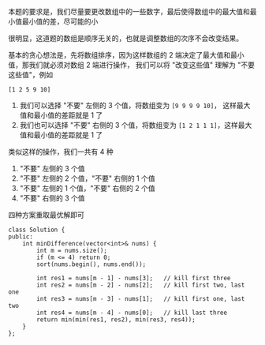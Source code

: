 本题的要求是，我们尽量要更改数组中的一些数字，最后使得数组中的最大值和最小值最小值的差，尽可能的小

很明显，这道题的数组是顺序无关的，也就是调整数组的次序不会改变结果。

基本的贪心想法是，先将数组排序，因为这样数组的 2 端决定了最大值和最小值，那我们就必须对数组 2 端进行操作，
我们可以将 "改变这些值" 理解为 "不要这些值"，例如

`[1 2 5 9 10]`

1. 我们可以选择 "不要" 左侧的 3 个值，将数组变为 `[9 9 9 9 10]`， 这样最大值和最小值的差距就是 1 了
2. 我们也可以选择 "不要" 右侧的 3 个值，将数组变为 `[1 2 1 1 1]`，这样最大值和最小值的差距就是 1 了

类似这样的操作，我们一共有 4 种
1. "不要" 左侧的 3 个值
2. "不要" 左侧的 2 个值，"不要" 右侧的 1 个值
3. "不要" 左侧的 1 个值，"不要" 右侧的 2 个值
4. "不要" 右侧的 3 个值

四种方案重取最优解即可
```
class Solution {
public:
    int minDifference(vector<int>& nums) {
        int m = nums.size();
        if (m <= 4) return 0;
        sort(nums.begin(), nums.end());
        
        int res1 = nums[m - 1] - nums[3];   // kill first three
        int res2 = nums[m - 2] - nums[2];   // kill first two, last one
        int res3 = nums[m - 3] - nums[1];   // kill first one, last two
        int res4 = nums[m - 4] - nums[0];   // kill last three
        return min(min(res1, res2), min(res3, res4));
    }
};
```